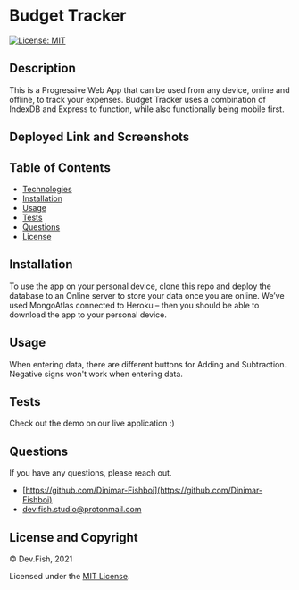 # Budget Tracker

[![License: MIT](https://img.shields.io/badge/License-MIT-yellow.svg)](https://opensource.org/licenses/MIT)

## Description

This is a Progressive Web App that can be used from any device, online and offline, to track your expenses. Budget Tracker uses a combination of IndexDB and Express to function, while also functionally being mobile first. 

## Deployed Link and Screenshots

## Table of Contents 
- [Technologies](#technologies)
- [Installation](#installation)
- [Usage](#usage)
- [Tests](#tests)
- [Questions](#questions)
- [License](#license-and-copyright)

## Installation

To use the app on your personal device, clone this repo and deploy the database to an Online server to store your data once you are online. We’ve used MongoAtlas connected to Heroku – then you should be able to download the app to your personal device.

## Usage

When entering data, there are different buttons for Adding and Subtraction. Negative signs won't work when entering data.

## Tests

Check out the demo on our live application :)

## Questions

If you have any questions, please reach out.

- [https://github.com/Dinimar-Fishboi](https://github.com/Dinimar-Fishboi)
- [dev.fish.studio@protonmail.com ](#dev.fish.studio@protonmail.com )

## License and Copyright

 © Dev.Fish, 2021

Licensed under the [MIT License](LICENSE).

